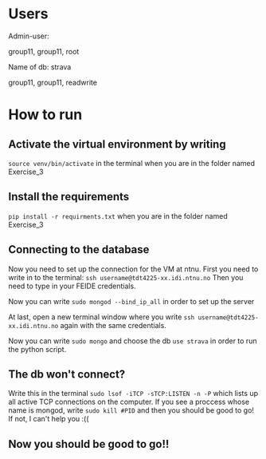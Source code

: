 # Users 

Admin-user:

group11, group11, root

Name of db: strava

group11, group11, readwrite


# How to run 

## Activate the virtual environment by writing

`source venv/bin/activate` in the terminal when you are in the folder named Exercise_3

## Install the requirements 

`pip install -r requirments.txt` when you are in the folder named Exercise_3

## Connecting to the database

Now you need to set up the connection for the VM at ntnu. 
First you need to write in to the terminal:
`ssh username@tdt4225-xx.idi.ntnu.no`
Then you need to type in your FEIDE credentials. 

Now you can write `sudo mongod --bind_ip_all` in order to set up the server 

At last, open a new terminal window where you write `ssh username@tdt4225-xx.idi.ntnu.no` again with the same credentials. 

Now you can write `sudo mongo` and choose the db `use strava` in order to run the python script. 

## The db won't connect? 

Write this in the terminal `sudo lsof -iTCP -sTCP:LISTEN -n -P` which lists up all active TCP connections on the computer. If you see a proccess whose name is mongod, write `sudo kill #PID` and then you should be good to go! If not, I can't help you :((

## Now you should be good to go!! 

